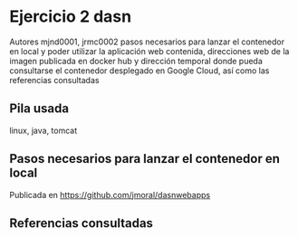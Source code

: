 # Ejercicio 2 dasn

Autores  mjnd0001, jrmc0002
pasos necesarios para lanzar el contenedor en local y poder utilizar la aplicación
web contenida, direcciones web de la imagen publicada en docker hub y dirección temporal
donde pueda consultarse el contenedor desplegado en Google Cloud, así como las
referencias consultadas

## Pila usada
linux, java, tomcat
## Pasos necesarios para lanzar el contenedor en local

Publicada en https://github.com/jmoral/dasnwebapps

## Referencias consultadas

